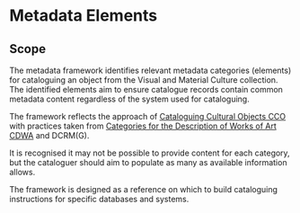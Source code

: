 # Metadata Elements

## Scope

The metadata framework identifies relevant metadata categories \(elements\) for cataloguing an object from the Visual and Material Culture collection. The identified elements aim to ensure catalogue records contain common metadata content regardless of the system used for cataloguing.

The framework reflects the approach of [Cataloguing Cultural Objects CCO](https://vraweb.org/resources/cataloging-cultural-objects/) with practices taken from [Categories for the Description of Works of Art CDWA](http://www.getty.edu/research/publications/electronic_publications/cdwa/) and DCRM\(G\).

It is recognised it may not be possible to provide content for each category, but the cataloguer should aim to populate as many as available information allows.

The framework is designed as a reference on which to build cataloguing instructions for specific databases and systems. 

